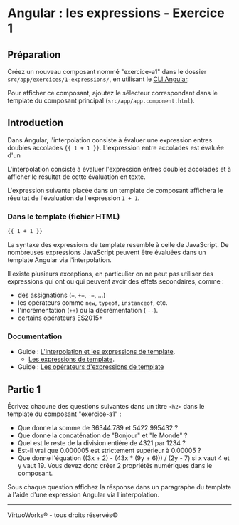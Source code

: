 # Angular : les expressions - Exercice 1


## Préparation
Créez un nouveau composant nommé "exercice-a1" dans le dossier `src/app/exercices/1-expressions/`, en utilisant le [CLI Angular](https://angular.io/cli).

Pour afficher ce composant, ajoutez le sélecteur correspondant dans le template du composant principal (`src/app/app.component.html`).

## Introduction
Dans Angular, l'interpolation consiste à évaluer une expression entres doubles accolades `{{ 1 + 1 }}`. L'expression entre accolades est évaluée d'un

L'interpolation consiste à évaluer l'expression entres doubles accolades et à afficher le résultat de cette évaluation en texte.

L'expression suivante placée dans un template de composant affichera le résultat de l'évaluation de l'expression `1 + 1`.

### Dans le template (fichier HTML)
``` html
{{ 1 + 1 }}
```

La syntaxe des expressions de template resemble à celle de JavaScript. De nombreuses expressions JavaScript peuvent être évaluées dans un template Angular via l'interpolation.

Il existe plusieurs exceptions, en particulier on ne peut pas utiliser des expressions qui ont ou qui peuvent avoir des effets secondaires, comme :

- des assignations (`=`, `+=`, `-=`, ...)
- les opérateurs comme `new`, `typeof`, `instanceof`, etc.
- l'incrémentation (`++`) ou la décrémentation ( `--`).
- certains opérateurs ES2015+

### Documentation
- Guide : [L'interpolation et les expressions de template](https://angular.io/guide/template-syntax).
  - [Les expressions de template](https://angular.io/guide/template-syntax#template-expressions).
- Guide : [Les opérateurs d'expressions de template](https://angular.io/guide/template-syntax#template-expression-operators)

## Partie 1

Écrivez chacune des questions suivantes dans un titre `<h2>` dans le template du composant "exercice-a1" :

- Que donne la somme de 36344.789 et 5422.995432 ?
- Que donne la concaténation de "Bonjour" et "le Monde" ?
- Quel est le reste de la division entière de 4321 par 1234 ?
- Est-il vrai que 0.000005 est strictement supérieur à 0.00005 ?
- Que donne l'équation ((3x + 2) - (43x * (9y + 6))) / (2y - 7) si x vaut 4 et y vaut 19. Vous devez donc créer 2 propriétés numériques dans le composant.

Sous chaque question affichez la résponse dans un paragraphe du template à l'aide d'une expression Angular via l'interpolation.

---

VirtuoWorks® - tous droits réservés©